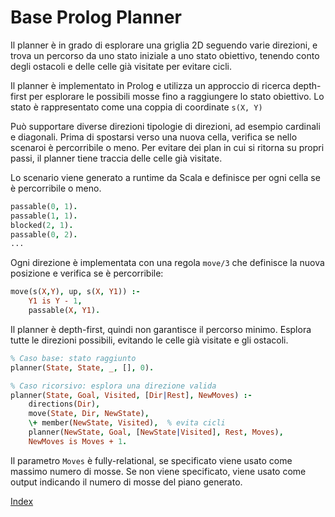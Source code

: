# Base Prolog Planner

Il planner è in grado di esplorare una griglia 2D seguendo varie direzioni,
e trova un percorso da uno stato iniziale a uno stato obiettivo,
tenendo conto degli ostacoli e delle celle già visitate per evitare cicli.

Il planner è implementato in Prolog e utilizza un approccio di ricerca depth-first per esplorare le possibili mosse fino a raggiungere lo stato obiettivo.
Lo stato è rappresentato come una coppia di coordinate `s(X, Y)`

Può supportare diverse direzioni tipologie di direzioni, ad esempio cardinali e diagonali.
Prima di spostarsi verso una nuova cella, verifica se nello scenaroi è percorribile o meno.
Per evitare dei plan in cui si ritorna su propri passi, il planner tiene traccia delle celle già visitate.

Lo scenario viene generato a runtime da Scala e definisce per ogni cella se è percorribile o meno.
```prolog
passable(0, 1).
passable(1, 1).
blocked(2, 1).
passable(0, 2).
...
```

Ogni direzione è implementata con una regola `move/3` che definisce la nuova posizione e verifica se è percorribile:
```prolog
move(s(X,Y), up, s(X, Y1)) :-
    Y1 is Y - 1,
    passable(X, Y1).
```

Il planner è depth-first, quindi non garantisce il percorso minimo.
Esplora tutte le direzioni possibili, evitando le celle già visitate e gli ostacoli.
```prolog
% Caso base: stato raggiunto
planner(State, State, _, [], 0).

% Caso ricorsivo: esplora una direzione valida
planner(State, Goal, Visited, [Dir|Rest], NewMoves) :-
    directions(Dir),
    move(State, Dir, NewState),
    \+ member(NewState, Visited),  % evita cicli
    planner(NewState, Goal, [NewState|Visited], Rest, Moves),
    NewMoves is Moves + 1.
```

Il parametro `Moves` è fully-relational, se specificato viene usato come massimo numero di mosse.
Se non viene specificato, viene usato come output indicando il numero di mosse del piano generato.

[Index](../index.md)

